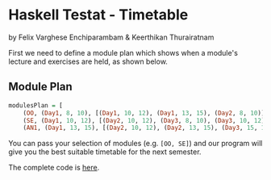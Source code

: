 # Haskell Testat - Timetable

by Felix Varghese Enchiparambam & Keerthikan Thurairatnam

First we need to define a module plan which shows when a module's lecture and exercises are held, as shown below.

## Module Plan
```hs
modulesPlan = [
    (OO, (Day1, 8, 10), [(Day1, 10, 12), (Day1, 13, 15), (Day2, 8, 10)]), 
    (SE, (Day1, 10, 12), [(Day2, 10, 12), (Day3, 8, 10), (Day3, 10, 12)]),
    (AN1, (Day1, 13, 15), [(Day2, 10, 12), (Day2, 13, 15), (Day3, 15, 17)])]
```

You can pass your selection of modules (e.g. `[OO, SE]`) and our program will give you the best suitable timetable for the next semester.

The complete code is [here](timetable.hs).




